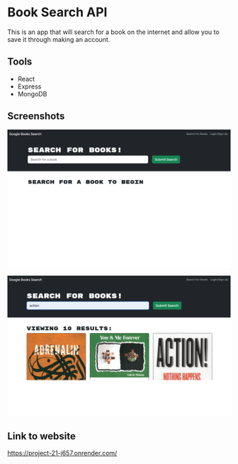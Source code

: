 # Book Search API

This is an app that will search for a book on the internet and allow you to save it through making an account.

## Tools

* React
* Express
* MongoDB

## Screenshots

![1](./assets/21scrsht.png)

![2](./assets/21scrsht2.png)

## Link to website

https://project-21-j657.onrender.com/


